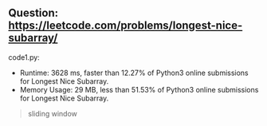 ## Question: https://leetcode.com/problems/longest-nice-subarray/

code1.py:
* Runtime: 3628 ms, faster than 12.27% of Python3 online submissions for Longest Nice Subarray.
* Memory Usage: 29 MB, less than 51.53% of Python3 online submissions for Longest Nice Subarray.
> sliding window